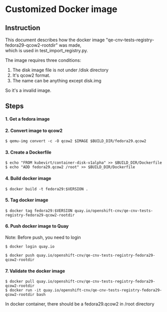 # Customized Docker image

## Instruction
This document describes how the docker image "qe-cnv-tests-registry-fedora29-qcow2-rootdir" was made,\
which is used in test_import_registry.py.

The image requires three conditions:
1. The disk image file is not under /disk directory
2. It's qcow2 format.
3. The name can be anything except disk.img

So it's a invalid image.

## Steps

#### 1. Get a fedora image

#### 2. Convert image to qcow2
```
$ qemu-img convert -c -O qcow2 $IMAGE $BUILD_DIR/fedora29.qcow2
```

#### 3. Create a Dockerfile
```
$ echo "FROM kubevirt/container-disk-v1alpha" >> $BUILD_DIR/Dockerfile
$ echo "ADD fedora29.qcow2 /root" >> $BUILD_DIR/Dockerfile
```

#### 4. Build docker image
```
$ docker build -t fedora29:$VERSION .
```

#### 5. Tag docker image
``
$ docker tag fedora29:$VERSION quay.io/openshift-cnv/qe-cnv-tests-registry-fedora29-qcow2-rootdir
``

#### 6. Push docker image to Quay
Note: Before push, you need to login
```
$ docker login quay.io
```
```
$ docker push quay.io/openshift-cnv/qe-cnv-tests-registry-fedora29-qcow2-rootdir
```

#### 7. Validate the docker image
```
$ docker pull quay.io/openshift-cnv/qe-cnv-tests-registry-fedora29-qcow2-rootdir
$ docker run -it quay.io/openshift-cnv/qe-cnv-tests-registry-fedora29-qcow2-rootdir bash
```
In docker container, there should be a fedora29.qcow2 in /root directory
